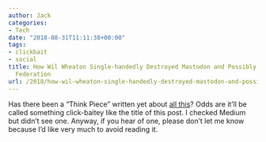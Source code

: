 ```yaml
---
author: Jack
categories:
- Tech
date: "2018-08-31T11:11:38+00:00"
tags:
- clickbait
- social
title: How Wil Wheaton Single-handedly Destroyed Mastodon and Possibly the Entire
  Federation
url: /2018/how-wil-wheaton-single-handedly-destroyed-mastodon-and-possibly-the-entire-federation/
---
```

Has there been a &#8220;Think Piece&#8221; written yet about [all this][1]? Odds are it&#8217;ll be called something click-baitey like the title of this post. I checked Medium but didn&#8217;t see one. Anyway, if you hear of one, please don&#8217;t let me know because I&#8217;d like very much to avoid reading it.

 [1]: https://mastodon.cloud/@wilw/100635779449174251